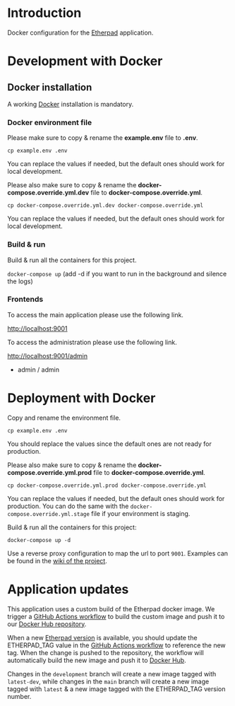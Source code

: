 # Introduction

Docker configuration for the [Etherpad](https://github.com/ether/etherpad-lite) application.

# Development with Docker

## Docker installation

A working [Docker](https://docs.docker.com/engine/install/) installation is mandatory.

### Docker environment file

Please make sure to copy & rename the **example.env** file to **.env**.

``cp example.env .env``

You can replace the values if needed, but the default ones should work for local development.

Please also make sure to copy & rename the **docker-compose.override.yml.dev** file to **docker-compose.override.yml**.

`cp docker-compose.override.yml.dev docker-compose.override.yml`

You can replace the values if needed, but the default ones should work for local development.

### Build & run

Build & run all the containers for this project.

``docker-compose up`` (add -d if you want to run in the background and silence the logs)

### Frontends

To access the main application please use the following link.

[http://localhost:9001](http://localhost:9001)

To access the administration please use the following link.

[http://localhost:9001/admin](http://localhost:9001/admin)

+ admin / admin

# Deployment with Docker

Copy and rename the environment file.

``cp example.env .env``

You should replace the values since the default ones are not ready for production.

Please also make sure to copy & rename the **docker-compose.override.yml.prod** file to **docker-compose.override.yml**.

`cp docker-compose.override.yml.prod docker-compose.override.yml`

You can replace the values if needed, but the default ones should work for production. You can do the same with the `docker-compose.override.yml.stage` file if your environment is staging.

Build & run all the containers for this project:

`docker-compose up -d`

Use a reverse proxy configuration to map the url to port `9001`. Examples can be found in the [wiki of the project](https://github.com/ether/etherpad-lite/wiki/How-to-put-Etherpad-Lite-behind-a-reverse-Proxy).

# Application updates

This application uses a custom build of the Etherpad docker image. We trigger a [GitHub Actions workflow](https://github.com/unil-lettres/etherpad/blob/main/.github/workflows/docker.yml) to build the custom image and push it to our [Docker Hub repository](https://hub.docker.com/repository/docker/unillett/etherpad/general).

When a new [Etherpad version](https://github.com/ether/etherpad-lite/tags) is available, you should update the ETHERPAD_TAG value in the [GitHub Actions workflow](https://github.com/unil-lettres/etherpad/blob/main/.github/workflows/docker.yml) to reference the new tag. When the change is pushed to the repository, the workflow will automatically build the new image and push it to [Docker Hub](https://hub.docker.com/repository/docker/unillett/etherpad/general).

Changes in the `development` branch will create a new image tagged with `latest-dev`, while changes in the `main` branch will create a new image tagged with `latest` & a new image tagged with the ETHERPAD_TAG version number.
